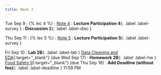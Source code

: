 ```yaml
---
title: Week 3
---
```


Tue Sep 9
: {% lec 4 %}
    : [Note 4](https://ds100.org/course-notes/pandas_3/pandas_3.html)
: **Lecture Participation 4**{: .label .label-survey } 
: **Discussion 2**{: .label .label-disc }

Thu Sep 11
: {% lec 5 %}
    : [Note 5](https://ds100.org/course-notes/eda/eda.html)
: **Lecture Participation 5**{: .label .label-survey } 

Fri Sep 10
: **Lab 2B**{: .label .label-lab } [Data Cleaning and EDA](https://data100.datahub.berkeley.edu/){:target="_blank"} (due Wed Sep 17)
: **Homework 2B**{: .label .label-hw } [Food Safety II](https://data100.datahub.berkeley.edu/){:target="_blank"} (due Thu Sep 18)
: **Add Deadline (without fee)**{: .label .label-deadline } 11:59 PM
